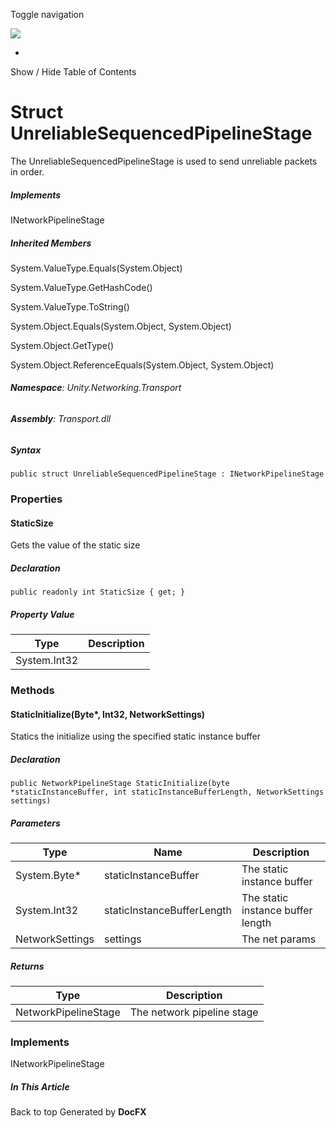 <div id="wrapper">

<div>

<div class="container">

<div class="navbar-header">

Toggle navigation

<img src="../logo.svg" id="logo" class="svg" />

</div>

<div id="navbar" class="collapse navbar-collapse">

<div class="form-group">

</div>

</div>

</div>

<div class="subnav navbar navbar-default">

<div id="breadcrumb" class="container hide-when-search">

-   

</div>

</div>

</div>

<div class="container body-content hide-when-search" role="main">

<div class="sidenav hide-when-search">

Show / Hide Table of Contents

<div id="sidetoggle" class="sidetoggle collapse">

<div id="sidetoc">

</div>

</div>

</div>

<div class="article row grid-right">

<div class="col-md-10">

# Struct UnreliableSequencedPipelineStage

<div class="markdown level0 summary">

The UnreliableSequencedPipelineStage is used to send unreliable packets
in order.

</div>

<div class="markdown level0 conceptual">

</div>

<div classs="implements">

##### Implements

<div>

INetworkPipelineStage

</div>

</div>

<div class="inheritedMembers">

##### Inherited Members

<div>

System.ValueType.Equals(System.Object)

</div>

<div>

System.ValueType.GetHashCode()

</div>

<div>

System.ValueType.ToString()

</div>

<div>

System.Object.Equals(System.Object, System.Object)

</div>

<div>

System.Object.GetType()

</div>

<div>

System.Object.ReferenceEquals(System.Object, System.Object)

</div>

</div>

###### **Namespace**: Unity.Networking.Transport

###### **Assembly**: Transport.dll

##### Syntax

<div class="codewrapper">

``` lang-csharp
public struct UnreliableSequencedPipelineStage : INetworkPipelineStage
```

</div>

### Properties

#### StaticSize

<div class="markdown level1 summary">

Gets the value of the static size

</div>

<div class="markdown level1 conceptual">

</div>

##### Declaration

<div class="codewrapper">

``` lang-csharp
public readonly int StaticSize { get; }
```

</div>

##### Property Value

| Type         | Description |
|--------------|-------------|
| System.Int32 |             |

### Methods

#### StaticInitialize(Byte\*, Int32, NetworkSettings)

<div class="markdown level1 summary">

Statics the initialize using the specified static instance buffer

</div>

<div class="markdown level1 conceptual">

</div>

##### Declaration

<div class="codewrapper">

``` lang-csharp
public NetworkPipelineStage StaticInitialize(byte *staticInstanceBuffer, int staticInstanceBufferLength, NetworkSettings settings)
```

</div>

##### Parameters

| Type            | Name                       | Description                       |
|-----------------|----------------------------|-----------------------------------|
| System.Byte\*   | staticInstanceBuffer       | The static instance buffer        |
| System.Int32    | staticInstanceBufferLength | The static instance buffer length |
| NetworkSettings | settings                   | The net params                    |

##### Returns

| Type                 | Description                |
|----------------------|----------------------------|
| NetworkPipelineStage | The network pipeline stage |

### Implements

<div>

INetworkPipelineStage

</div>

</div>

<div class="hidden-sm col-md-2" role="complementary">

<div class="sideaffix">

<div class="contribution">

</div>

##### In This Article

<div>

</div>

</div>

</div>

</div>

</div>

<div class="grad-bottom">

</div>

<div class="footer">

<div class="container">

Back to top Generated by **DocFX**

</div>

</div>

</div>
